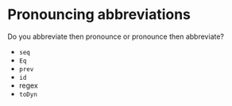# Pronouncing abbreviations

Do you abbreviate then pronounce or pronounce then abbreviate?

* `seq`
* `Eq`
* `prev`
* `id`
* regex
* `toDyn`
